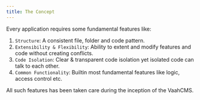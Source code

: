 ```yaml
---
title: The Concept
---
```



Every application requires some fundamental features like:

1. `Structure`: A consistent file, folder and code pattern.
2. `Extensibility & Flexibility`: Ability to extent and modify features and code without creating conflicts.
3. `Code Isolation`: Clear & transparent code isolation yet isolated code can talk to each other.
4. `Common Functionality`: Builtin most fundamental features like logic, access control etc.

All such features has been taken care during the inception of the VaahCMS.

